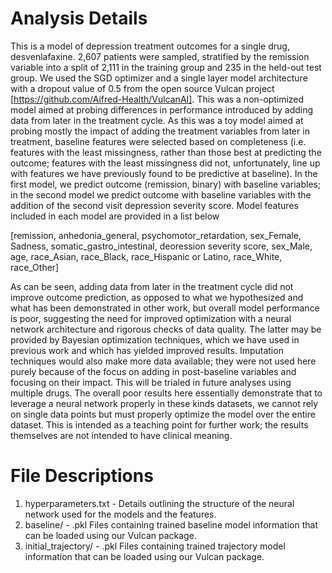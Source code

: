 # Analysis Details
This is a model of depression treatment outcomes for a single drug, desvenlafaxine. 2,607 patients were sampled, stratified by the remission variable into a split of 2,111 in the training group and 235 in the held-out test group. We used the SGD optimizer and a single layer model architecture with a dropout value of 0.5 from the open source Vulcan project [https://github.com/Aifred-Health/VulcanAI]. This was a non-optimized model aimed at probing differences in performance introduced by adding data from later in the treatment cycle. As this was a toy model aimed at probing mostly the impact of adding the treatment variables from later in treatment, baseline features were selected based on completeness (i.e. features with the least missingness, rather than those best at predicting the outcome; features with the least missingness did not, unfortunately, line up with features we have previously found to be predictive at baseline). In the first model, we predict outcome (remission, binary) with baseline variables; in the second model we predict outcome with baseline variables with the addition of the second visit depression severity score. Model features included in each model are provided in a list below 

[remission, anhedonia_general, psychomotor_retardation,  sex_Female, Sadness, somatic_gastro_intestinal, deoression severity score, sex_Male, age, race_Asian, race_Black, race_Hispanic or Latino, race_White, race_Other]

As can be seen, adding data from later in the treatment cycle did not improve outcome prediction, as opposed to what we hypothesized and what has been demonstrated in other work, but overall model performance is poor, suggesting the need for improved optimization with a neural network architecture and rigorous checks of data quality. The latter may be provided by Bayesian optimization techniques, which we have used in previous work and which has yielded improved results. Imputation techniques would also make more data available; they were not used here purely because of the focus on adding in post-baseline variables and focusing on their impact. This will be trialed in future analyses using multiple drugs. The overall poor results here essentially demonstrate that to leverage a neural network properly in these kinds datasets, we cannot rely on single data points but must properly optimize the model over the entire dataset. This is intended as a teaching point for further work; the results themselves are not intended to have clinical meaning.

# File Descriptions

1. hyperparameters.txt - Details outlining the structure of the neural network used for the models and the features. 
2. baseline/ - .pkl Files containing trained baseline model information that can be loaded using our Vulcan package. 
4. initial_trajectory/ - .pkl Files containing trained trajectory model information that can be loaded using our Vulcan package. 
